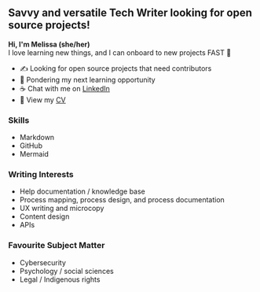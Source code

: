 ## Savvy and versatile Tech Writer looking for open source projects!
**Hi, I'm Melissa (she/her)**  
I love learning new things, and I can onboard to new projects FAST 🚀

- ✍️ Looking for open source projects that need contributors
- 🤔 Pondering my next learning opportunity
- ☕ Chat with me on [LinkedIn](https://www.linkedin.com/in/melissaligertwood/)
- 📃 View my [CV](https://drive.google.com/file/d/1BCCF1csjqJ8StowXno7sRdKqB6t2amtY/view)

### Skills
- Markdown
- GitHub
- Mermaid

### Writing Interests
- Help documentation / knowledge base
- Process mapping, process design, and process documentation
- UX writing and microcopy
- Content design
- APIs

### Favourite Subject Matter
- Cybersecurity
- Psychology / social sciences
- Legal / Indigenous rights
